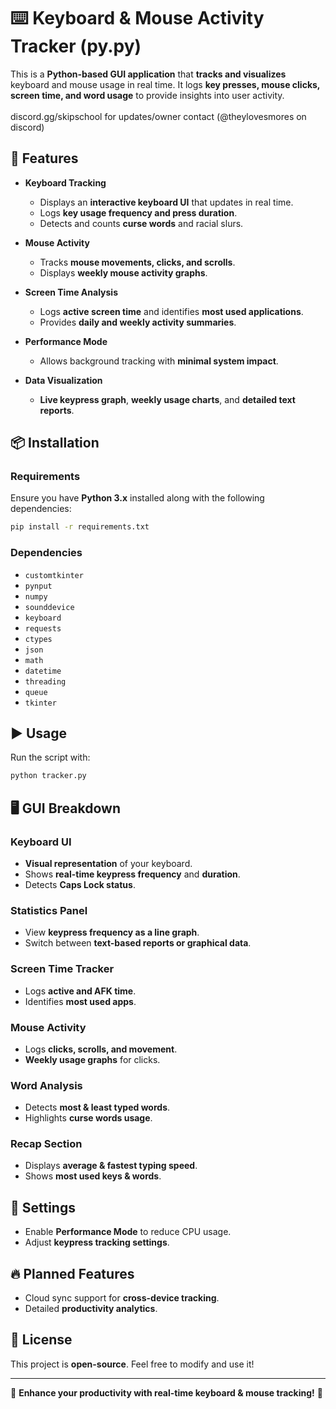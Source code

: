 # ⌨️ Keyboard & Mouse Activity Tracker (py.py)

This is a **Python-based GUI application** that **tracks and visualizes** keyboard and mouse usage in real time. It logs **key presses, mouse clicks, screen time, and word usage** to provide insights into user activity. 
<br><br>discord.gg/skipschool for updates/owner contact (@theylovesmores on discord)
## 🚀 Features

- **Keyboard Tracking**
  - Displays an **interactive keyboard UI** that updates in real time.
  - Logs **key usage frequency and press duration**.
  - Detects and counts **curse words** and racial slurs.

- **Mouse Activity**
  - Tracks **mouse movements, clicks, and scrolls**.
  - Displays **weekly mouse activity graphs**.

- **Screen Time Analysis**
  - Logs **active screen time** and identifies **most used applications**.
  - Provides **daily and weekly activity summaries**.

- **Performance Mode**
  - Allows background tracking with **minimal system impact**.

- **Data Visualization**
  - **Live keypress graph**, **weekly usage charts**, and **detailed text reports**.

## 📦 Installation

### Requirements
Ensure you have **Python 3.x** installed along with the following dependencies:

```sh
pip install -r requirements.txt
```

### Dependencies
- `customtkinter`
- `pynput`
- `numpy`
- `sounddevice`
- `keyboard`
- `requests`
- `ctypes`
- `json`
- `math`
- `datetime`
- `threading`
- `queue`
- `tkinter`

## ▶️ Usage

Run the script with:

```sh
python tracker.py
```

## 🖥️ GUI Breakdown

### **Keyboard UI**
- **Visual representation** of your keyboard.
- Shows **real-time keypress frequency** and **duration**.
- Detects **Caps Lock status**.
  
### **Statistics Panel**
- View **keypress frequency as a line graph**.
- Switch between **text-based reports or graphical data**.

### **Screen Time Tracker**
- Logs **active and AFK time**.
- Identifies **most used apps**.

### **Mouse Activity**
- Logs **clicks, scrolls, and movement**.
- **Weekly usage graphs** for clicks.

### **Word Analysis**
- Detects **most & least typed words**.
- Highlights **curse words usage**.

### **Recap Section**
- Displays **average & fastest typing speed**.
- Shows **most used keys & words**.
  
## 🔧 Settings
- Enable **Performance Mode** to reduce CPU usage.
- Adjust **keypress tracking settings**.

## 🔥 Planned Features
- Cloud sync support for **cross-device tracking**.
- Detailed **productivity analytics**.

## 📜 License
This project is **open-source**. Feel free to modify and use it!

---
🚀 **Enhance your productivity with real-time keyboard & mouse tracking!** 🚀
